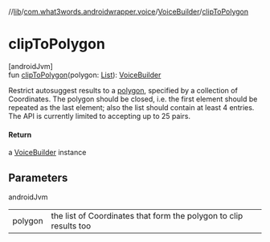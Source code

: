 //[lib](../../../index.md)/[com.what3words.androidwrapper.voice](../index.md)/[VoiceBuilder](index.md)/[clipToPolygon](clip-to-polygon.md)

# clipToPolygon

[androidJvm]\
fun [clipToPolygon](clip-to-polygon.md)(polygon: [List](https://kotlinlang.org/api/latest/jvm/stdlib/kotlin.collections/-list/index.html)<Coordinates>): [VoiceBuilder](index.md)

Restrict autosuggest results to a [polygon](clip-to-polygon.md), specified by a collection of Coordinates. The polygon should be closed, i.e. the first element should be repeated as the last element; also the list should contain at least 4 entries. The API is currently limited to accepting up to 25 pairs.

#### Return

a [VoiceBuilder](index.md) instance

## Parameters

androidJvm

| | |
|---|---|
| polygon | the list of Coordinates that form the polygon to clip results too |
